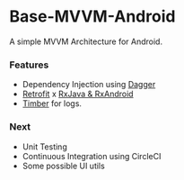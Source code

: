 # Base-MVVM-Android
A simple MVVM Architecture for Android.
### Features
* Dependency Injection using [Dagger](https://github.com/google/dagger)
* [Retrofit](https://square.github.io/retrofit/) x [RxJava & RxAndroid](https://github.com/ReactiveX/RxAndroid)
* [Timber](https://github.com/JakeWharton/timber) for logs.

### Next
* Unit Testing
* Continuous Integration using CircleCI
* Some possible UI utils
